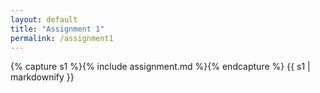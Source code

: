 ```yaml
---
layout: default
title: "Assignment 1"
permalink: /assignment1
---
```


{% capture s1 %}{% include assignment.md %}{% endcapture %}
{{ s1 | markdownify }}